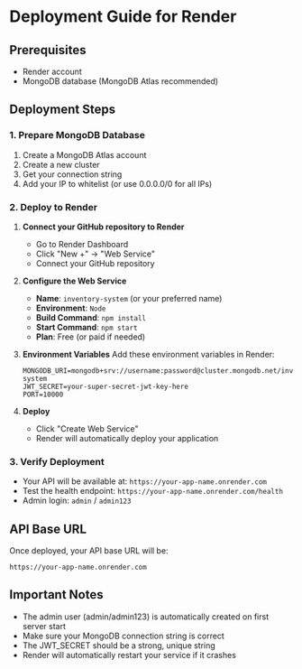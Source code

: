 # Deployment Guide for Render

## Prerequisites
- Render account
- MongoDB database (MongoDB Atlas recommended)

## Deployment Steps

### 1. Prepare MongoDB Database
1. Create a MongoDB Atlas account
2. Create a new cluster
3. Get your connection string
4. Add your IP to whitelist (or use 0.0.0.0/0 for all IPs)

### 2. Deploy to Render

1. **Connect your GitHub repository to Render**
   - Go to Render Dashboard
   - Click "New +" → "Web Service"
   - Connect your GitHub repository

2. **Configure the Web Service**
   - **Name**: `inventory-system` (or your preferred name)
   - **Environment**: `Node`
   - **Build Command**: `npm install`
   - **Start Command**: `npm start`
   - **Plan**: Free (or paid if needed)

3. **Environment Variables**
   Add these environment variables in Render:
   ```
   MONGODB_URI=mongodb+srv://username:password@cluster.mongodb.net/inventory-system
   JWT_SECRET=your-super-secret-jwt-key-here
   PORT=10000
   ```

4. **Deploy**
   - Click "Create Web Service"
   - Render will automatically deploy your application

### 3. Verify Deployment
- Your API will be available at: `https://your-app-name.onrender.com`
- Test the health endpoint: `https://your-app-name.onrender.com/health`
- Admin login: `admin` / `admin123`

## API Base URL
Once deployed, your API base URL will be:
```
https://your-app-name.onrender.com
```

## Important Notes
- The admin user (admin/admin123) is automatically created on first server start
- Make sure your MongoDB connection string is correct
- The JWT_SECRET should be a strong, unique string
- Render will automatically restart your service if it crashes 